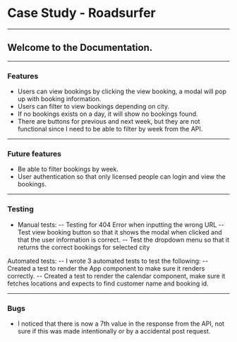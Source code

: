 # Case Study - Roadsurfer
----
## Welcome to the Documentation.
---

### Features
- Users can view bookings by clicking the view booking, a modal will pop up with booking information.
- Users can filter to view bookings depending on city.
- If no bookings exists on a day, it will show no bookings found.
- There are buttons for previous and next week, but they are not functional since I need to be able to filter by week from the API.

---
### Future features

- Be able to filter bookings by week.
- User authentication so that only licensed people can login and view the bookings.

---

### Testing

- Manual tests:
-- Testing for 404 Error when inputting the wrong URL
-- Test view booking button so that it shows the modal when clicked and that the user information is correct.
-- Test the dropdown menu so that it returns the correct bookings for selected city

Automated tests:
-- I wrote 3 automated tests to test the following:
-- Created a test to render the App component to make sure it renders correctly.
-- Created a test to render the calendar component, make sure it fetches locations and expects to find customer name and booking id.

---

### Bugs
- I noticed that there is now a 7th value in the response from the API, not sure if this was made intentionally or by a accidental post request.